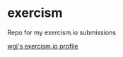 exercism
========
Repo for my exercism.io submissions

[wgj's exercism.io profile](http://exercism.io/profiles/wgj/c368208a70da4d6bbcc59726d4c9a3e6)